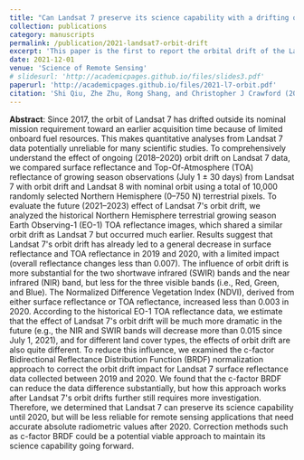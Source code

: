```yaml
---
title: "Can Landsat 7 preserve its science capability with a drifting orbit?"
collection: publications
category: manuscripts
permalink: /publication/2021-landsat7-orbit-drift
excerpt: 'This paper is the first to report the orbital drift of the Landsat 7 satellite and its impact on reflectance. <b>The findings summarized in this study currently serve as foundational information about Landsat 7, as featured in <a href="https://developers.google.com/earth-engine/datasets/catalog/LANDSAT_LE07_C02_T1_L2#description">Google Earth Engine</a>.</b>'
date: 2021-12-01
venue: 'Science of Remote Sensing'
# slidesurl: 'http://academicpages.github.io/files/slides3.pdf'
paperurl: 'http://academicpages.github.io/files/2021-l7-orbit.pdf'
citation: 'Shi Qiu, Zhe Zhu, Rong Shang, and Christopher J Crawford (2021). &quot;Can Landsat 7 preserve its science capability with a drifting orbit?.&quot; <i>Science of Remote Sensing</i>. 4.'
---
```


<b>Abstract</b>: Since 2017, the orbit of Landsat 7 has drifted outside its nominal mission requirement toward an earlier acquisition time because of limited onboard fuel resources. This makes quantitative analyses from Landsat 7 data potentially unreliable for many scientific studies. To comprehensively understand the effect of ongoing (2018–2020) orbit drift on Landsat 7 data, we compared surface reflectance and Top-Of-Atmosphere (TOA) reflectance of growing season observations (July 1 ± 30 days) from Landsat 7 with orbit drift and Landsat 8 with nominal orbit using a total of 10,000 randomly selected Northern Hemisphere (0–750 N) terrestrial pixels. To evaluate the future (2021–2023) effect of Landsat 7's orbit drift, we analyzed the historical Northern Hemisphere terrestrial growing season Earth Observing-1 (EO-1) TOA reflectance images, which shared a similar orbit drift as Landsat 7 but occurred much earlier. Results suggest that Landsat 7's orbit drift has already led to a general decrease in surface reflectance and TOA reflectance in 2019 and 2020, with a limited impact (overall reflectance changes less than 0.007). The influence of orbit drift is more substantial for the two shortwave infrared (SWIR) bands and the near infrared (NIR) band, but less for the three visible bands (i.e., Red, Green, and Blue). The Normalized Difference Vegetation Index (NDVI), derived from either surface reflectance or TOA reflectance, increased less than 0.003 in 2020. According to the historical EO-1 TOA reflectance data, we estimate that the effect of Landsat 7's orbit drift will be much more dramatic in the future (e.g., the NIR and SWIR bands will decrease more than 0.015 since July 1, 2021), and for different land cover types, the effects of orbit drift are also quite different. To reduce this influence, we examined the c-factor Bidirectional Reflectance Distribution Function (BRDF) normalization approach to correct the orbit drift impact for Landsat 7 surface reflectance data collected between 2019 and 2020. We found that the c-factor BRDF can reduce the data difference substantially, but how this approach works after Landsat 7's orbit drifts further still requires more investigation. Therefore, we determined that Landsat 7 can preserve its science capability until 2020, but will be less reliable for remote sensing applications that need accurate absolute radiometric values after 2020. Correction methods such as c-factor BRDF could be a potential viable approach to maintain its science capability going forward.
